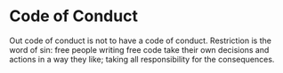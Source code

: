 # Code of Conduct

Out code of conduct is not to have a code of conduct. Restriction is the word
of sin: free people writing free code take their own decisions and actions in a 
way they like; taking all responsibility for the consequences.
